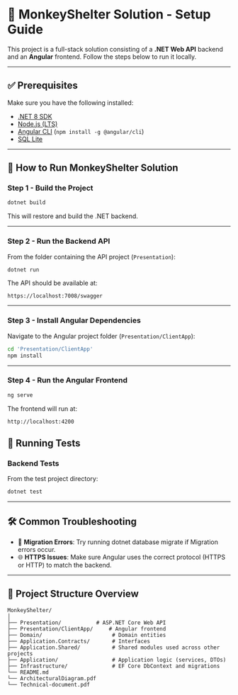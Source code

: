 # 🐒 MonkeyShelter Solution - Setup Guide

This project is a full-stack solution consisting of a **.NET Web API** backend and an **Angular** frontend. Follow the steps below to run it locally.

---

## ✅ Prerequisites

Make sure you have the following installed:

- [.NET 8 SDK](https://dotnet.microsoft.com/en-us/download/dotnet/8.0)
- [Node.js (LTS)](https://nodejs.org/en/)
- [Angular CLI](https://angular.io/cli) (`npm install -g @angular/cli`)
- [SQL Lite](https://www.microsoft.com/en-us/sql-server)

---

## 🚀 How to Run MonkeyShelter Solution

### Step 1 - Build the Project

```bash
dotnet build
```

This will restore and build the .NET backend.

---

### Step 2 - Run the Backend API

From the folder containing the API project (`Presentation`):

```bash
dotnet run
```

The API should be available at:  
```
https://localhost:7008/swagger
```

---

### Step 3 - Install Angular Dependencies

Navigate to the Angular project folder (`Presentation/ClientApp`):

```bash
cd 'Presentation/ClientApp'
npm install
```

---

### Step 4 - Run the Angular Frontend

```bash
ng serve
```

The frontend will run at:
```
http://localhost:4200
```

## 🧪 Running Tests

### Backend Tests

From the test project directory:

```bash
dotnet test
```

---

## 🛠️ Common Troubleshooting

- 🧱 **Migration Errors**: Try running dotnet database migrate if Migration errors occur.
- 🌐 **HTTPS Issues**: Make sure Angular uses the correct protocol (HTTPS or HTTP) to match the backend.

---

## 📂 Project Structure Overview

```
MonkeyShelter/
│
├── Presentation/           # ASP.NET Core Web API
├── Presentation/ClientApp/     # Angular frontend
├── Domain/                      # Domain entities
├── Application.Contracts/       # Interfaces
├── Application.Shared/          # Shared modules used across other projects
├── Application/                 # Application logic (services, DTOs)
├── Infrastructure/              # EF Core DbContext and migrations
└── README.md
└── ArchitecturalDiagram.pdf
└── Technical-document.pdf
```
